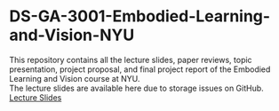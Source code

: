 # DS-GA-3001-Embodied-Learning-and-Vision-NYU
This repository contains all the lecture slides, paper reviews, topic presentation, project proposal, and final project report of the Embodied Learning and Vision course at NYU.      
The lecture slides are available here due to storage issues on GitHub. [Lecture Slides](https://drive.google.com/drive/folders/1376CFWZeUs3KAKQ3LkPG92DKwA8xage5?usp=drive_link)
